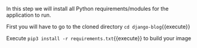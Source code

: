 In this step we will install all Python requirements/modules for the application to run.

First you will have to go to the cloned directory `cd django-blog`{{execute}}

Execute `pip3 install -r requirements.txt`{{execute}} to build your image
